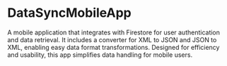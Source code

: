 # DataSyncMobileApp
A mobile application that integrates with Firestore for user authentication and data retrieval. It includes a converter for XML to JSON and JSON to XML, enabling easy data format transformations. Designed for efficiency and usability, this app simplifies data handling for mobile users.
